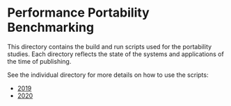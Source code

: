 # Performance Portability Benchmarking

This directory contains the build and run scripts used for the portability studies.
Each directory reflects the state of the systems and applications of the time of publishing.

See the individual directory for more details on how to use the scripts:

* [2019](2019/)
* [2020](2020/)
